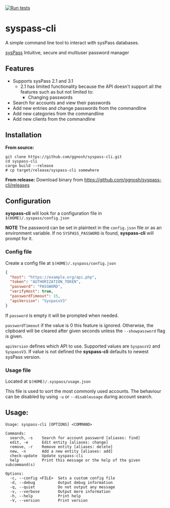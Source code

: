 [![Run tests](https://github.com/ggnosh/syspass-cli/actions/workflows/rust.yml/badge.svg)](https://github.com/ggnosh/syspass-cli/actions/workflows/rust.yml)

# syspass-cli

A simple command line tool to interact with sysPass databases.

[sysPass](https://www.syspass.org/) Intuitive, secure and multiuser password manager

## Features
- Supports sysPass 2.1 and 3.1
  - 2.1 has limited functionality because the API doesn't support all the features such as but not limited to:
    - Changing passwords
- Search for accounts and view their passwords
- Add new entries and change passwords from the commandline
- Add new categories from the commandline
- Add new clients from the commandline

## Installation

**From source:**

```
git clone https://github.com/ggnosh/syspass-cli.git
cd syspass-cli
cargo build --release
# cp target/release/syspass-cli somewhere
```

**From release:**
Download binary from https://github.com/ggnosh/syspass-cli/releases

## Configuration

**syspass-cli** will look for a configuration file in `$(HOME)/.syspass/config.json`

**NOTE**
The password can be set in plaintext in the `config.json` file or as an environment variable.
If no `SYSPASS_PASSWORD` is found, **syspass-cli** will prompt for it.

### Config file

Create a config file at `$(HOME)/.syspass/config.json`
```json
{
  "host": "https://example.org/api.php",
  "token": "AUTHORIZATION_TOKEN",
  "password": "PASSWORD",
  "verifyHost": true,
  "passwordTimeout": 15,
  "apiVersion": "SyspassV3"
}
```

If `password` is empty it will be prompted when needed.

`passwordTimeout` if the value is 0 this feature is ignored.
Otherwise, the clipboard will be cleared after given seconds unless the `--showpassword` flag is given.

`apiVersion` defines which API to use. Supported values are `SyspassV2` and `SyspassV3`.
If value is not defined the **syspass-cli** defaults to newest sysPass version.

### Usage file

Located at `$(HOME)/.syspass/usage.json`

This file is used to sort the most commonly used accounts.
The behaviour can be disabled by using `-u` or `--disableusage` during account search.

## Usage:

```text
Usage: syspass-cli [OPTIONS] <COMMAND>

Commands:
  search, -s    Search for account password [aliases: find]
  edit, -e      Edit entity [aliases: change]
  remove, -r    Remove entity [aliases: delete]
  new, -n       Add a new entity [aliases: add]
  check-update  Update syspass-cli
  help          Print this message or the help of the given subcommand(s)

Options:
  -c, --config <FILE>  Sets a custom config file
  -d, --debug          Output debug information
  -q, --quiet          Do not output any message
  -v, --verbose        Output more information
  -h, --help           Print help
  -V, --version        Print version
```
